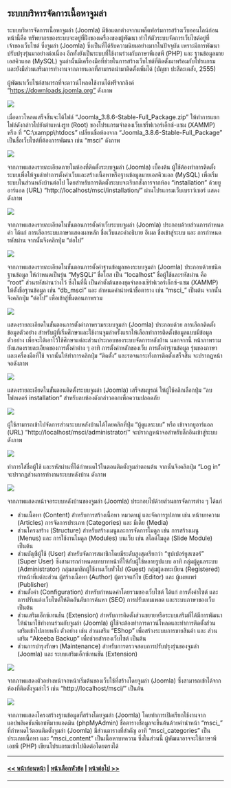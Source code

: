 ## ระบบบริหารจัดการเนื้อหาจูมล่า
ระบบบริหารจัดการเนื้อหาจูมล่า (Joomla) มีข้อแตกต่างจากแพล็ตฟอร์มการสร้างเว็บออนไลน์ก่อนหน้านี้คือ ทรัพยากรของระบบจะอยู่ที่ฝั่งของเครื่องของผู้พัฒนา ทำให้ตัวระบบจัดการเว็บไซต์อยู่ที่เจ้าของเว็บไซต์ ซึ่งจูมล่า (Joomla) ซึ่งเป็นที่ได้รับความนิยมอย่างมากในปัจจุบัน เพราะมีการพัฒนาปรับปรุงรุ่นมาอย่างต่อเนื่อง อีกทั้งยังเป็นระบบที่ใช้งานร่วมกับภาษาพีเอชพี (PHP) และ ฐานข้อมูลมายเอสคิวแอล (MySQL) จูมล่านั้นมีเครื่องมือที่ช่วยในการสร้างเว็บไซต์ที่ติดตั้งมาพร้อมกับโปรแกรม และยังมีส่วนเสริมการทำงานจากภายนอกที่สามารถนำมาติดตั้งเพิ่มได้ (บัญชา ปะสีละเตสัง, 2555) 

ผู้พัฒนาเว็บไซต์สามารถที่จะดาวน์โหลดใช้งานได้ฟรีจากลิงค์ “https://downloads.joomla.org” ดังภาพ

<img src=img/ch09_09.png>

เมื่อดาวโหลดเสร็จสิ้นจะได้ไฟล์ “Joomla_3.8.6-Stable-Full_Package.zip” ให้ทำการแยกไฟล์ดังกล่าวไปยังตำแหน่งรูท (Root) ของโปรแกรมจำลองเว็บเซริ์ฟเวอร์เอ็กซ์-แซม (XAMMP) หรือ ที่ “C:\xampp\htdocs” เปลี่ยนชื่อห้องจาก “Joomla_3.8.6-Stable-Full_Package” เป็นชื่อเว็บไซต์ที่ต้องการพัฒนา เช่น “msci”  ดังภาพ

<img src=img/ch09_10.png>

จากภาพแสดงรายละเอียดภายในห้องที่ติดตั้งระบบจูมล่า (Joomla) เบื้องต้น ผู้ใช้ต้องทำการติดตั้งระบบเพื่อให้จูมล่าทำการตั้งค่าเว็บและสร้างเนื้อหาหรือฐานข้อมูลมายเอสคิวแอล (MySQL) เพื่อเริ่มระบบในส่วนหลังบ้านต่อไป โดยสำหรับการติดตั้งระบบจะเรียกสั่งการจากห้อง “installation” ด้วยยูอาร์แอล (URL) “http://localhost/msci/installation/” ผ่านโปรแกรมเว็บเบราว์เซอร์ แสดงดังภาพ

<img src=img/ch09_11.png>

จากภาพแสดงรายละเอียดในขั้นตอนการตั้งค่าเว็บระบบจูมล่า (Joomla) ประกอบด้วยส่วนการกำหนดค่า ได้แก่ การเลือกระบบภาษาแสดงผลหลัก ชื่อเว็บและคำอธิบาย อีเมล ชื่อเข้าสู่ระบบ และ การกำหนดรหัสผ่าน จากนั้นจึงคลิกปุ่ม “ต่อไป”

<img src=img/ch09_12.png>

จากภาพแสดงรายละเอียดในขั้นตอนการตั้งค่าฐานข้อมูลของระบบจูมล่า (Joomla) ประกอบด้วยชนิดฐานข้อมูล ให้กำหนดเป็นรุ่น “MySQLi” ชื่อโฮส เป็น “localhost” ชื่อผู้ใช้และรหัสผ่าน คือ “root” ส่วนรหัสผ่านว่างไว้ ซึ่งในที่นี้ เป็นค่าตั้งต้นของชุดจำลองเซิร์ฟเวอร์เอ็กซ์-แซม (XAMMP) ให้ตั้งชื่อฐานข้อมูล เช่น “db_msci” และ กำหนดคำนำหน้าชื่อตาราง เช่น “msci_” เป็นต้น จากนั้นจึงคลิกปุ่ม “ต่อไป” เพื่อเข้าสู่ขั้นตอนภาพรวม

<img src=img/ch09_13.png>

แสดงรายละเอียดในขั้นตอนการตั้งค่าภาพรวมระบบจูมล่า (Joomla) ประกอบด้วย การเลือกติดตั้งข้อมูลตัวอย่าง สำหรับผู้ที่เริ่มศึกษาและใช้งานจูมล่าครั้งแรกให้เลือกทำการติดตั้งข้อมูลแบบมีข้อมูลตัวอย่าง เพื่อจะได้เอาไว้ใช้ศึกษาแต่ละส่วนประกอบของระบบจัดการหลังบ้าน นอกจากนี้ หน้าภาพรวมยังแสดงรายละเอียดของการตั้งค่าต่าง ๆ อาทิ การตั้งค่าหลักของเว็บ การตั้งค่าฐานข้อมูล รุ่นของภาษา และเครื่องมือที่ใช้ จากนั้นให้ทำการคลิกปุ่ม “ติดตั้ง” และรอจนกระทั่งการติดตั้งเสร็จสิ้น จะปรากฏหน้าจอดังภาพ

<img src=img/ch09_14.png>

แสดงรายละเอียดในขั้นตอนติดตั้งระบบจูมล่า (Joomla) เสร็จสมบูรณ์ ให้ผู้ใช้คลิกเลือกปุ่ม “ลบโฟลเดอร์ installation” สำหรับลบห้องดังกล่าวออกเพื่อความปลอดภัย

<img src=img/ch09_15.png>

ผู้ใช้สามารถเข้าไปจัดการส่วนระบบหลังบ้านได้โดยคลิกที่ปุ่ม “ผู้ดูแลระบบ” หรือ เข้าจากยูอาร์แอล (URL) “http://localhost/msci/administrator/” จะปรากฏหน้าจอสำหรับล็กอินเข้าสู่ระบบ ดังภาพ

<img src=img/ch09_16.png>

ทำการใส่ชื่อผู้ใช้ และรหัสผ่านที่ได้กำหนดไว้ในตอนติดตั้งจูมล่าตอนต้น จากนั้นจึงคลิกปุ่ม “Log in” จะปรากฏส่วนการทำงานระบบหลังบ้าน ดังภาพ

<img src=img/ch09_17.png>

จากภาพแสดงหน้าจอระบบหลังบ้านของจูมล่า (Joomla) ประกอบไปด้วยส่วนการจัดการต่าง ๆ ได้แก่
* ส่วนเนื้อหา (Content) สำหรับการสร้างเนื้อหา หมวดหมู่ และจัดการรูปภาพ เช่น หน้าบทความ (Articles) การจัดการประเภท (Categories) และ มีเดีย (Media)
* ส่วนโครงสร้าง (Structure) สำหรับสร้างเมนูและการจัดการโมดูล เช่น การสร้างเมนู (Menus) และ การใช้งานโมดูล (Modules) บนเว็บ เช่น สไลด์โมดูล (Slide Module) เป็นต้น
* ส่วนบัญชีผู้ใช้ (User) สำหรับจัดการสมาชิกโดยมีระดับสูงสุดเรียกว่า “ซุปเปอร์ยูสเซอร์” (Super User) ซึ่งสามารถกำหนดบทบาทหน้าที่ให้กับผู้ใช้หลายรูปแบบ อาทิ กลุ่มผู้ดูแลระบบ (Administrator) กลุ่มสมาชิกผู้ใช้งานเว็บทั่วไป (Guest) กลุ่มผู้ลงทะเบียน (Registered) ทำหน้าที่แต่ละส่วน ผู้สร้างเนื้อหา (Author) ผู้ตรวจแก้ไข (Editor) และ ผู้เผยแพร่ (Publisher)
* ส่วนตั้งค่า (Configuration) สำหรับกำหนดค่าโดยรวมของเว็บไซต์ ได้แก่ การตั้งค่าไซต์ และการปรับแต่งเว็บไซต์ให้ติดอันดับการค้นหา (SEO) การปรับเทมเพลต และระบบภาษาของเว็บ เป็นต้น
* ส่วนเสริมเอ็กซ์เทนชัน (Extension) สำหรับการติดตั้งส่วนขยายหรือระบบเสริมที่ได้มีการพัฒนาให้นำมาใช้ทำงานร่วมกับจูมล่า (Joomla) ผู้ใช้จะต้องทำการดาวน์โหลดและทำการติดตั้งส่วนเสริมเข้าไปภายหลัง ตัวอย่าง เช่น ส่วนเสริม “EShop” เพื่อสร้างระบบการขายสินค้า และ ส่วนเสริม “Akeeba Backup” เพื่อช่วยสำรองเว็บไซต์ เป็นต้น
* ส่วนการบำรุงรักษา (Maintenance) สำหรับการตรวจสอบการปรับปรุงรุ่นของจูมล่า (Joomla) และ ระบบเสริมเอ็กซ์เทนชัน (Extension)

<img src=img/ch09_18.png>

จากภาพแสดงตัวอย่างหน้าจอหน้าเริ่มต้นของเว็บใช้ที่สร้างโดยจูมล่า (Joomla) ซึ่งสามารถเข้าได้จากห้องที่ติดตั้งจูมล่าไว้ เช่น “http://localhost/msci/” เป็นต้น

<img src=img/ch09_19.png>

จากภาพแสดงโครงสร้างฐานข้อมูลที่สร้างโดยจูมล่า (Joomla) โดยทำการเปิดเรียกใช้งานจากแอปพลิเคชันพีเอชพีมายแอดมิน (phpMyAdmin) ชื่อตารางชื่อมูลจะขึ้นต้นด้วยคำนำหน้า “msci_” ที่กำหนดไว้ตอนติดตั้งจูมล่า (Joomla) มีส่วนตารางที่สำคัญ อาทิ “msci_categories” เป็นประเภทเนื้อหา และ “msci_content” เป็นเนื้อหาบทความ ซึ่งในส่วนนี้ ผู้พัฒนาอาจจะใช้ภาษาพีเอชพี (PHP) เขียนโปรแกรมเข้าไปติดต่อโดยตรงได้

---
#### [<< หน้าก่อนหน้า](0901.md) | [หน้าเลือกหัวข้อ](README.md) | [หน้าต่อไป >>](0903.md)
---